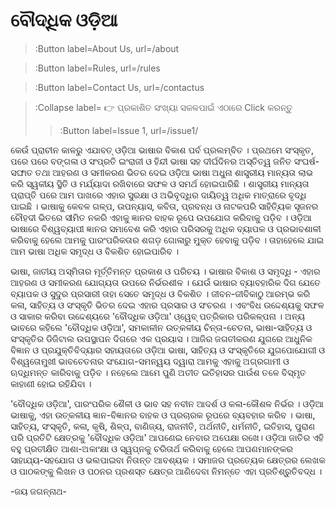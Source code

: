 # ବୌଦ୍ଧିକ ଓଡ଼ିଆ

> :Button label=About Us, url=/about

> :Button label=Rules, url=/rules

> :Button label=Contact Us, url=/contactus

> :Collapse label= 👉  ପ୍ରକାଶିତ ସଂଖ୍ୟା ସକଳପାଇଁ ଏଠାରେ Click କରନ୍ତୁ
> 
> > :Button label=Issue 1, url=/issue1/



 କେଉଁ ପ୍ରାଚୀନ କାଳରୁ ଏଯାବତ୍ ଓଡ଼ିଆ ଭାଷାର ବିକାଶ ପର୍ବ ପ୍ରଲମ୍ବିତ । ପ୍ରଥମେ ସଂସ୍କୃତ, ପରେ ପରେ ବଙ୍ଗଳା ଓ ସଂପ୍ରତି ଇଂରାଜୀ ଓ ହିନ୍ଦୀ ଭାଷା ସହ ଦୀର୍ଘଦିନର ଅସ୍ତିତ୍ୱ ଜନିତ ସଂଘର୍ଷ-ସଙ୍ଘାତ ତଥା ଆହରଣ ଓ ସମୀକରଣ ଭିତର ଦେଇ ଓଡ଼ିଆ ଭାଷା ଅଧୁନା ଶାସ୍ତ୍ରୀୟ ମାନ୍ୟତା ଲାଭ କରି ସ୍ୱକୀୟ ସ୍ଥିତି ଓ ମର୍ଯ୍ୟାଦା ରଖିବାରେ ସଫଳ ଓ ସମର୍ଥ ହୋଇପାରିଛି । ଶାସ୍ତ୍ରୀୟ ମାନ୍ୟତା ପ୍ରାପ୍ତି ପରେ ଆମ ପାଖରେ ଏହାର ସୁରକ୍ଷା ଓ ଅଭିବୃଦ୍ଧିର ଦାୟିତ୍ୱ ଅଧିକ ମାତ୍ରାରେ ବୃଦ୍ଧି ପାଇଛି । ଭାଷାକୁ କେବଳ ଗଳ୍ପ, ଉପନ୍ୟାସ, କବିତା, ପ୍ରବନ୍ଧ ଓ ନାଟକପରି ସାହିତ୍ୟିକ ସୃଜନର ଚୌହଦୀ ଭିତରେ ସୀମିତ ନକରି ଏହାକୁ ଜ୍ଞାନର ବାହକ ରୂପେ ଉପଯୋଗ କରିବାକୁ ପଡ଼ିବ । ଓଡ଼ିଆ ଭାଷାରେ ବିଶ୍ୱବ୍ୟାପୀ ଜ୍ଞାନର ସମାବେଶ କରି ଏହାର ପରିସରକୁ ଅଧିକ ବ୍ୟାପକ ଓ ପ୍ରଭାବଶାଳୀ କରିବାକୁ ହେଲେ ଆମକୁ ପାରଂପରିକତାର ଶଗଡ଼ ଗୋଳାରୁ ମୁକ୍ତ ହେବାକୁ ପଡ଼ିବ । ତାହାହେଲେ ଯାଇ ଆମ ଭାଷା ଅଧିକ ସମୃଦ୍ଧ ଓ ବିକଶିତ ହୋଇପାରିବ ।

ଭାଷା, ଜାତୀୟ ଅସ୍ମିତାର ମୂର୍ତ୍ତିମନ୍ତ ପ୍ରକାଶ ଓ ପରିଚୟ । ଭାଷାର ବିକାଶ ଓ ସମୃଦ୍ଧି - ଏହାର ଆହରଣ ଓ ସମୀକରଣ ଯୋଗ୍ୟତା ଉପରେ ନିର୍ଭରଶୀଳ । ଯେଉଁ ଭାଷାର ବ୍ୟାବହାରିକ ଦିଗ ଯେତେ ବ୍ୟାପକ ଓ ସୁଦୁର ପ୍ରସାରୀ ତାହା ସେତେ ସମୃଦ୍ଧ ଓ ବିକଶିତ । ଜୀବନ-ଜୀବିକାଠୁ ଆରମ୍ଭ କରି କଳା, ସାହିତ୍ୟ ଓ ସଂସ୍କୃତି ଭିତର ଦେଇ ଏହାର ପ୍ରସାର ଓ ସଂଚରଣ । ଏବଂବିଧ ଉଦ୍ଦେଶ୍ୟକୁ ସଫଳ ଓ ସାକାର କରିବା ଉଦ୍ଦେଶ୍ୟରେ 'ବୌଦ୍ଧିକ ଓଡ଼ିଆ' ଓ୍ୱେବ୍ ପତ୍ରିକାର ପରିକଳ୍ପନା । ଅନ୍ୟ ଭାବରେ କହିଲେ 'ବୌଦ୍ଧିକ ଓଡ଼ିଆ', ସମକାଳୀନ ଉତ୍କଳୀୟ ଚିନ୍ତା-ଚେତନା, ଭାଷା-ସାହିତ୍ୟ ଓ ସଂସ୍କୃତିର ଡିଜିଟାଲ ଉପସ୍ଥାପନ ଦିଗରେ ଏକ ପ୍ରୟାସ । ଆଜିର ଜଗତୀକରଣ ଯୁଗରେ ଆଧୁନିକ ବିଜ୍ଞାନ ଓ ପ୍ରଯୁକ୍ତିବିଦ୍ୟାର ସହାୟତାରେ ଓଡ଼ିଆ ଭାଷା, ସାହିତ୍ୟ ଓ ସଂସ୍କୃତିରେ ଯୁଗପୋଯୋଗୀ ଓ ବିଶ୍ୱତୋମୁଖୀ ଭାବଚେତନାର ସଂଯୋଗ-ସମନ୍ୱୟ ଦ୍ୱାରା ଆମକୁ ଏହାକୁ ଅଗ୍ରଗାମୀ ଓ ଋଦ୍ଧିମନ୍ତ କାରିବାକୁ ପଡ଼ିବ । ନହେଲେ ଆମେ ପୁଣି ଅତୀତ ଇତିହାସର ପାଉଁଶ ତଳେ ବିସ୍ମୃତ କାହାଣୀ ହୋଇ ରହିଯିବା ।

'ବୌଦ୍ଧିକ ଓଡ଼ିଆ', ପାରଂପରିକ ଶୈଳୀ ଓ ଭାବ ସହ ନବୀନ ଆଦର୍ଶ ଓ କଳା-କୌଶଳ ନିର୍ଭର । ଓଡ଼ିଆ ଭାଷାକୁ, ଏହା ଉତ୍କଳୀୟ ଜ୍ଞାନ-ବିଜ୍ଞାନର ବାହକ ଓ ପ୍ରଚାରକ ରୂପରେ ବ୍ୟବହାର କରିବ । ଭାଷା, ସାହିତ୍ୟ, ସଂସ୍କୃତି, କଳା, କୃଷି, ଶିଳ୍ପ, ବାଣିଜ୍ୟ, ରାଜନୀତି, ଅର୍ଥନୀତି, ଧର୍ମନୀତି, ଇତିହାସ, ପୁରାଣ ପରି ପ୍ରତିଟି କ୍ଷେତ୍ରକୁ 'ବୌଦ୍ଧିକ ଓଡ଼ିଆ' ଆପଣେଇ ନେବାର ଅପେକ୍ଷା ରଖେ। ଓଡ଼ିଆ ଜାତିର ଏହି ବହୁ ପ୍ରତୀକ୍ଷିତ ଆଶା-ଅକାଂକ୍ଷା ଓ ସ୍ୱପ୍ନକୁ ଚରିତାର୍ଥ କରିବାକୁ ହେଲେ ଆପଣମାନଙ୍କର ସାହାଯ୍ୟ-ସହଯୋଗ ଓ ଭଲପାଇବା ନିତାନ୍ତ ଆବଶ୍ୟକ । ସମାଜର ପ୍ରତ୍ୟେକ କ୍ଷେତ୍ରର ଲେଖକ ଓ ପାଠକଙ୍କୁ ଲିଖନ ଓ ପଠନର ପ୍ରଶସ୍ତ କ୍ଷେତ୍ର ଆଣିଦେବା ନିମନ୍ତେ ଏହା ପ୍ରତିଶ୍ରୁତିବଦ୍ଧ ।

-ଜୟ ଜଗନ୍ନାଥ-

